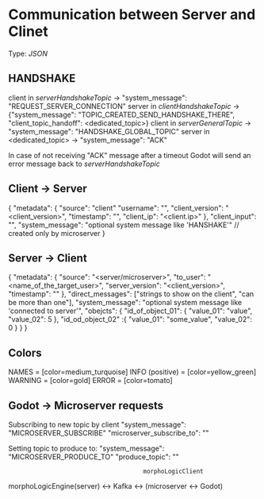 # Communication between Server and Clinet
Type: *JSON*

## HANDSHAKE
client in *serverHandshakeTopic* -> "system_message": "REQUEST_SERVER_CONNECTION"
server in *clientHandshakeTopic* -> {"system_message": "TOPIC_CREATED_SEND_HANDSHAKE_THERE", "client_topic_handoff": <dedicated_topic>}
client in *serverGeneralTopic* -> "system_message": "HANDSHAKE_GLOBAL_TOPIC"
server in <dedicated_topic> -> "system_message": "ACK"

In case of not receiving "ACK" message after a timeout Godot will send an error message back to *serverHandshakeTopic*



## Client -> Server
{
  "metadata": {
    "source": "client"
    "username": "<username>",
    "client_version": "<client_version>",
    "timestamp": "<timestamp>",
    "client_ip": "<client.ip>"
  },
  "client_input": "<string sent by an user>",
  "system_message": "optional system message like 'HANSHAKE'" // created only by microserver
}
## Server -> Client
{
  "metadata": {
    "source": "<server/microserver>",
    "to_user": "<name_of_the_target_user>",
    "server_version": "<client_version>",
    "timestamp": "<timestamp>"
  },
  "direct_messages": ["strings to show on the client", "can be more than one"],
  "system_message": "optional system message like 'connected to server'",
  "obejcts": {
    "id_of_object_01": {
      "value_01": "value",
      "value_02": 5
    },
    "id_od_object_02" :{
      "value_01": "some_value",
      "value_02": 0
    }
  }
}
## Colors
NAMES = [color=medium_turquoise]
INFO (positive) = [color=yellow_green]
WARNING = [color=gold]
ERROR = [color=tomato]


## Godot -> Microserver requests

Subscribing to new topic by client
"system_message": "MICROSERVER_SUBSCRIBE"
"microserver_subscribe_to": "<topic>"

Setting topic to produce to:
"system_message": "MICROSERVER_PRODUCE_TO"
"produce_topic": "<the topic>"



                                          morphoLogicClient
morphoLogicEngine(server) <-> Kafka <-> (microserver <-> Godot)